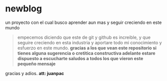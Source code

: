 # newblog
un proyecto con el cual busco aprender aun mas y seguir creciendo en este mundo
> empecemos diciendo que este de git y github es increible, y que seguire creciendo en esta industria y aportare todo mi conocimiento y esfuerzo en este mundo. 
**gracias a los que vean este repositorio si tienes alguna sugerencia o cretitica constructiva adelante estare dispuesto a escucharte saludos a todos los que vieron este pequeño mensaje**

gracias y adios.
**att: juanpac**
